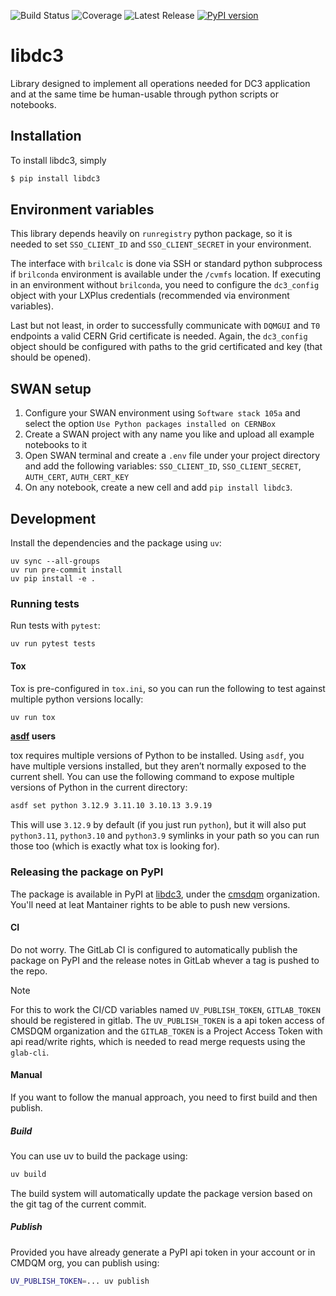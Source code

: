 ![Build Status](https://gitlab.cern.ch/cms-dqmdc/libraries/python-libdc3/badges/develop/pipeline.svg)
![Coverage](https://gitlab.cern.ch/cms-dqmdc/libraries/python-libdc3/badges/develop/coverage.svg)
![Latest Release](https://gitlab.cern.ch/cms-dqmdc/libraries/python-libdc3/-/badges/release.svg)
[![PyPI version](https://badge.fury.io/py/libdc3.png)](https://badge.fury.io/py/libdc3)

# libdc3

Library designed to implement all operations needed for DC3 application and at the same time be human-usable through python scripts or notebooks.

## Installation

To install libdc3, simply

```bash
$ pip install libdc3
```

## Environment variables

This library depends heavily on `runregistry` python package, so it is needed to set `SSO_CLIENT_ID` and `SSO_CLIENT_SECRET` in your environment.

The interface with `brilcalc` is done via SSH or standard python subprocess if `brilconda` environment is available under the `/cvmfs` location. If executing in an environment without `brilconda`, you need to configure the `dc3_config` object with your LXPlus credentials (recommended via environment variables).

Last but not least, in order to successfully communicate with `DQMGUI` and `T0` endpoints a valid CERN Grid certificate is needed. Again, the `dc3_config` object should be configured with paths to the grid certificated and key (that should be opened).

## SWAN setup

1. Configure your SWAN environment using `Software stack 105a` and select the option `Use Python packages installed on CERNBox`
2. Create a SWAN project with any name you like and upload all example notebooks to it
3. Open SWAN terminal and create a `.env` file under your project directory and add the following variables: `SSO_CLIENT_ID`, `SSO_CLIENT_SECRET`, `AUTH_CERT`, `AUTH_CERT_KEY`
4. On any notebook, create a new cell and add `pip install libdc3`.

## Development

Install the dependencies and the package using `uv`:

```shell
uv sync --all-groups
uv run pre-commit install
uv pip install -e .
```

### Running tests

Run tests with `pytest`:

```shell
uv run pytest tests
```

#### Tox

Tox is pre-configured in `tox.ini`, so you can run the following to test against multiple python versions locally:

```bash
uv run tox
```

**[asdf](https://asdf-vm.com/) users**

tox requires multiple versions of Python to be installed. Using `asdf`, you have multiple versions installed, but they aren’t normally exposed to the current shell. You can use the following command to expose multiple versions of Python in the current directory:

```bash
asdf set python 3.12.9 3.11.10 3.10.13 3.9.19
```

This will use `3.12.9` by default (if you just run `python`), but it will also put `python3.11`, `python3.10` and `python3.9` symlinks in your path so you can run those too (which is exactly what tox is looking for).

### Releasing the package on PyPI

The package is available in PyPI at [libdc3](https://pypi.org/project/libdc3/), under the [cmsdqm](https://pypi.org/org/cms-dqm/) organization. You'll need at leat Mantainer rights to be able to push new versions.

#### CI

Do not worry. The GitLab CI is configured to automatically publish the package on PyPI and the release notes in GitLab whever a tag is pushed to the repo.

> [!NOTE]
> For this to work the CI/CD variables named `UV_PUBLISH_TOKEN`, `GITLAB_TOKEN` should be registered in gitlab. The `UV_PUBLISH_TOKEN` is a api token access of CMSDQM organization and the `GITLAB_TOKEN` is a Project Access Token with api read/write rights, which is needed to read merge requests using the `glab-cli`.

#### Manual

If you want to follow the manual approach, you need to first build and then publish.

##### Build

You can use uv to build the package using:

```bash
uv build
```

The build system will automatically update the package version based on the git tag of the current commit.

##### Publish

Provided you have already generate a PyPI api token in your account or in CMDQM org, you can publish using:

```bash
UV_PUBLISH_TOKEN=... uv publish
```
